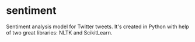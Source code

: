 # sentiment

Sentiment analysis model for Twitter tweets. It's created in Python with help of two great libraries: NLTK and ScikitLearn.
